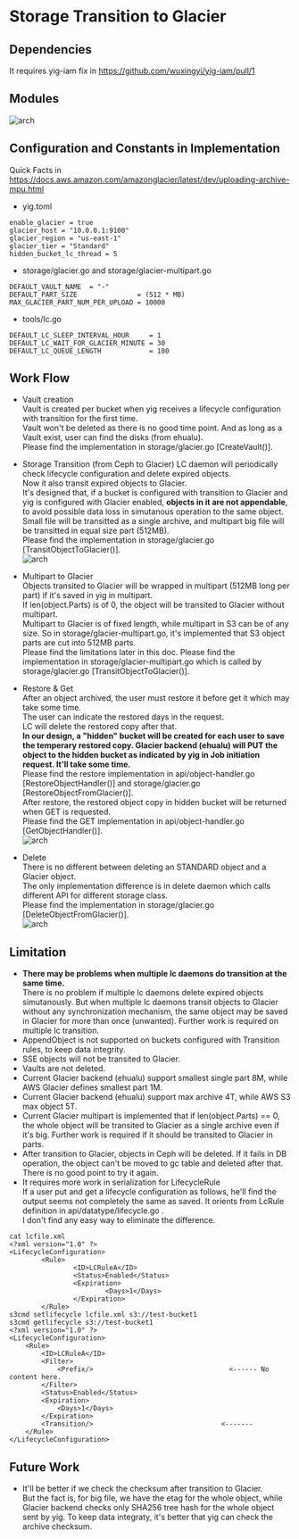 # Storage Transition to Glacier
## Dependencies
It requires yig-iam fix in https://github.com/wuxingyi/yig-iam/pull/1    

## Modules    
![arch](https://github.com/woclouds3/yig/blob/glacier/doc/picture/glacier_modules.png)    

## Configuration and Constants in Implementation
Quick Facts in https://docs.aws.amazon.com/amazonglacier/latest/dev/uploading-archive-mpu.html  
* yig.toml
```
enable_glacier = true
glacier_host = "10.0.0.1:9100"
glacier_region = "us-east-1"
glacier_tier = "Standard"
hidden_bucket_lc_thread = 5 
```
* storage/glacier.go and storage/glacier-multipart.go
```
DEFAULT_VAULT_NAME  = "-"    
DEFAULT_PART_SIZE               = (512 * MB)  
MAX_GLACIER_PART_NUM_PER_UPLOAD = 10000  
```
* tools/lc.go  
```
DEFAULT_LC_SLEEP_INTERVAL_HOUR     = 1
DEFAULT_LC_WAIT_FOR_GLACIER_MINUTE = 30
DEFAULT_LC_QUEUE_LENGTH            = 100
```

## Work Flow
* Vault creation  
Vault is created per bucket when yig receives a lifecycle configuration with transition for the first time.  
Vault won't be deleted as there is no good time point. And as long as a Vault exist, user can find the disks (from ehualu).  
Please find the implementation in storage/glacier.go [CreateVault()].   
  
* Storage Transition (from Ceph to Glacier)
LC daemon will periodically check lifecycle configuration and delete expired objects.  
Now it also transit expired objects to Glacier.  
It's designed that, if a bucket is configured with transition to Glacier and yig is configured with Glacier enabled, **objects in it are not appendable**, to avoid possible data loss in simutanous operation to the same object.
Small file will be transitted as a single archive, and multipart big file will be transitted in equal size part (512MB).   
Please find the implementation in storage/glacier.go [TransitObjectToGlacier()].   
![arch](https://github.com/woclouds3/yig/blob/glacier/doc/picture/glacier_transit.png)

* Multipart to Glacier   
Objects transited to Glacier will be wrapped in multipart (512MB long per part) if it's saved in yig in multipart.   
If len(object.Parts) is of 0, the object will be transited to Glacier without multipart.  
Multipart to Glacier is of fixed length, while multipart in S3 can be of any size. So in storage/glacier-multipart.go, it's implemented that S3 object parts are cut into 512MB parts.  
Please find the limitations later in this doc.
Please find the implementation in storage/glacier-multipart.go which is called by storage/glacier.go [TransitObjectToGlacier()].   

* Restore & Get  
After an object archived, the user must restore it before get it which may take some time.  
The user can indicate the restored days in the request.  
LC will delete the restored copy after that.  
**In our design, a "hidden" bucket will be created for each user to save the temperary restored copy. Glacier backend (ehualu) will PUT the object to the hidden bucket as indicated by yig in Job initiation request. It'll take some time.**   
Please find the restore implementation in api/object-handler.go [RestoreObjectHandler()] and storage/glacier.go [RestoreObjectFromGlacier()].   
After restore, the restored object copy in hidden bucket will be returned when GET is requested.  
Please find the GET implementation in api/object-handler.go [GetObjectHandler()].  
![arch](https://github.com/woclouds3/yig/blob/glacier/doc/picture/glacier_restore_and_get.png)

* Delete   
There is no different between deleting an STANDARD object and a Glacier object.  
The only implementation difference is in delete daemon which calls different API for different storage class.  
Please find the implementation in storage/glacier.go [DeleteObjectFromGlacier()].   
![arch](https://github.com/woclouds3/yig/blob/glacier/doc/picture/glacier_delete.png)  

## Limitation
* **There may be problems when multiple lc daemons do transition at the same time.**  
There is no problem if multiple lc daemons delete expired objects simutanously.
But when multiple lc daemons transit objects to Glacier without any synchronization mechanism, the same object may be saved in Glacier for more than once (unwanted).
Further work is required on multiple lc transition.
* AppendObject is not supported on buckets configured with Transition rules, to keep data integrity.  
* SSE objects will not be transited to Glacier.  
* Vaults are not deleted.  
* Current Glacier backend (ehualu) support smallest single part 8M, while AWS Glacier defines smallest part 1M.
* Current Glacier backend (ehualu) support max archive 4T, while AWS S3 max object 5T.  
* Current Glacier multipart is implemented that if len(object.Parts) == 0, the whole object will be transited to Glacier as a single archive even if it's big. Further work is required if it should be transited to Glacier in parts.     
* After transition to Glacier, objects in Ceph will be deleted. If it fails in DB operation, the object can't be moved to gc table and deleted after that. There is no good point to try it again.   
* It requires more work in serialization for LifecycleRule  
If a user put and get a lifecycle configuration as follows, he'll find the output seems not completely the same as saved.
It orients from LcRule definition in api/datatype/lifecycle.go .  
I don't find any easy way to eliminate the difference.
```
cat lcfile.xml
<?xml version="1.0" ?> 
<LifecycleConfiguration>
        <Rule>
                <ID>LCRuleA</ID>
                <Status>Enabled</Status>
                <Expiration>
                        <Days>1</Days>
                </Expiration>
        </Rule>
s3cmd setlifecycle lcfile.xml s3://test-bucket1
s3cmd getlifecycle s3://test-bucket1
<?xml version="1.0" ?>
<LifecycleConfiguration>
	<Rule>
		<ID>LCRuleA</ID>
		<Filter>
			<Prefix/>                                  <------ No content here.
		</Filter>
		<Status>Enabled</Status>
		<Expiration>
			<Days>1</Days>
		</Expiration>
		<Transition/>                                <-------
	</Rule>
</LifecycleConfiguration>
```
## Future Work
* It'll be better if we check the checksum after transition to Glacier.  
But the fact is, for big file, we have the etag for the whole object, while Glacier backend checks only SHA256 tree hash for the whole object sent by yig.
To keep data integraty, it's better that yig can check the archive checksum.  
